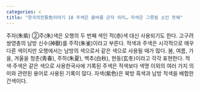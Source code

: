 ```yaml
---
categories: c
title: "한국의전통色이야기 18 주색은 올바름 군자 의미… 자색은 그릇됨 소인 뜻해"
---
```

주자(朱紫) ②주(朱)색은 오행의 두 번째 색인 적(赤)색 대신 사용되기도 한다. 고구려 쌍영총의 남방 신수(神獸)를 주작(朱雀)이라고 부른다. 적색과 주색은 시각적으로 매우 다른 색이지만 오행에서는 남방의 색으로서 같은 색으로 사용될 때가 많다. 봄, 여름, 가을, 겨울을 청춘(靑春), 주하(朱夏), 백추(白秋), 현동(玄冬)이라고 각각 표현한다. 적색‧주색은 같은 색으로 사용한국사에 기록된 주색은 적색보다 색명 이외의 여러 가지 의미와 관련된 용어로 사용된 기록이 많다. 자색(紫色)은 북방 흑색과 남방 적색을 배합한 간색이다.